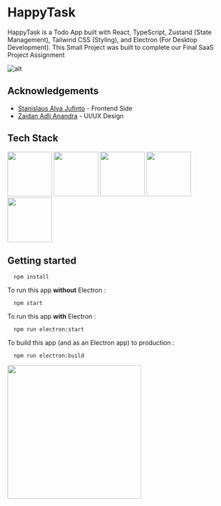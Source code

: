 # HappyTask

HappyTask is a Todo App built with React, TypeScript, Zustand (State Management), Tailwind CSS (Styling), and Electron (For Desktop Development). This Small Project was built to complete our Final SaaS Project Assignment 

![alt](https://media.discordapp.net/attachments/1021751620331126865/1052134004624732210/HappyTask.png?width=654&height=441)


## Acknowledgements

 - [Stanislaus Alva Jufinto](https://github.com/AlvaJufinto/) - Frontend Side
 - [Zaidan Adli Anandra](https://www.linkedin.com/in/zaidanadliii/) - UI/UX Design



## Tech Stack

<p float="left">
  <img src="https://media.discordapp.net/attachments/1021751620331126865/1021757798960349226/ts-logo.png" width="100" />
  <img src="https://media.discordapp.net/attachments/1021751620331126865/1021757798259888240/node-logo.png" width="100" />
  <img src="https://media.discordapp.net/attachments/1021751620331126865/1021757798612217927/react-logo.png" width="100" /> 
  <img src="https://media.discordapp.net/attachments/1021751620331126865/1052130937263099984/2048px-Electron_Software_Framework_Logo.png?width=441&height=441" width="100" /> 
  <img src="https://media.discordapp.net/attachments/1021751620331126865/1052131301450338314/1024px-Tailwind_CSS_Logo.png?width=441&height=441" width="100" /> 
</p>

## Getting started
```
  npm install
```

To run this app  **without** Electron :

```
  npm start 
```
To run this app  **with** Electron :

```
  npm run electron:start 
```
To build this app (and as an Electron app) to production :

```
  npm run electron:build 
```

<img src="https://cdn.discordapp.com/attachments/1021751620331126865/1052134342761123861/favicon.png" width="300" /> 


